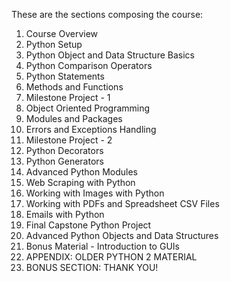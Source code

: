 These are the sections composing the course:

1. Course Overview 
2. Python Setup
3. Python Object and Data Structure Basics
4. Python Comparison Operators
5. Python Statements
6. Methods and Functions
7. Milestone Project - 1
8. Object Oriented Programming
9. Modules and Packages
10. Errors and Exceptions Handling
11. Milestone Project - 2
12. Python Decorators
13. Python Generators
14. Advanced Python Modules
15. Web Scraping with Python
16. Working with Images with Python
17. Working with PDFs and Spreadsheet CSV Files
18. Emails with Python
19. Final Capstone Python Project
20. Advanced Python Objects and Data Structures
21. Bonus Material - Introduction to GUIs
22. APPENDIX: OLDER PYTHON 2 MATERIAL
23. BONUS SECTION: THANK YOU!
